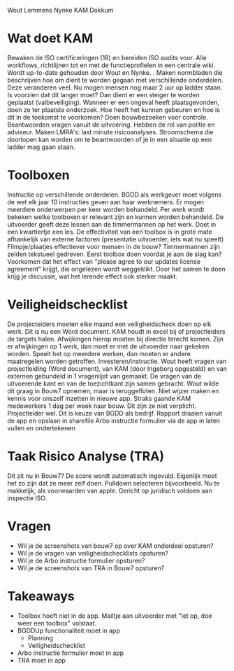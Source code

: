 Wout Lemmens
Nynke
KAM
Dokkum

# Wat doet KAM
Bewaken de ISO certificeringen (18) en bereiden ISO audits voor. Alle workflows, richtlijnen tot en met de functieprofielen in een centrale wiki. Wordt up-to-date gehouden door Wout en Nynke. . 
Maken normbladen die beschrijven hoe om dient te worden gegaan met verschillende onderdelen. Deze veranderen veel. Nu mogen mensen nog maar 2 uur op ladder staan. Is voorzien dat dit langer moet? Dan dient er een steiger te worden geplaatst (valbeveiliging).
Wanneer er een ongeval heeft plaatsgevonden, doen ze ter plaatste onderzoek. Hoe heeft het kunnen gebeuren en hoe is dit in de toekomst te voorkomen?
Doen bouwbezoeken voor controle. Beantwoorden vragen vanuit de uitvoering. Hebben de rol van politie en adviseur.
Maken LMRA's: last minute risicoanalyses. Stroomschema die doorlopen kan worden om te beantwoorden of je in een situatie op een ladder mag gaan staan. 


# Toolboxen 
Instructie op verschillende onderdelen. BGDD als werkgever moet volgens de wet elk jaar 10 instructies geven aan haar werknemers. Er mogen meerdere onderwerpen per keer worden behandeld. Per werk wordt bekeken welke toolboxen er relevant zijn en kunnen worden behandeld. De uitvoerder geeft deze lessen aan de timmermannen op het werk. Doet in een kwartiertje een les.
De effectiviteit van een toolbox is in grote mate afhankelijk van externe factoren (presentatie uitvoerder, iets wat nu speelt)
Filmpje/plaatjes effectiever voor mensen in de bouw? Timmermannen zijn zelden tekstueel gedreven.
Eerst toolbox doen voordat je aan de slag kan? Voorkomen dat het effect van "please agree to our updates license agreement" krijgt, die ongelezen wordt weggeklikt. Door het samen te doen krijg je discussie, wat het lerende effect ook sterker maakt.


# Veiligheidschecklist
De projecteiders moeten elke maand een veiligheidscheck doen op elk werk. Dit is nu een Word document.
KAM houdt in excel bij of projectleiders de targets halen. Afwijkingen hierop moeten bij directie terecht komen. Zijn er afwijkingen op 1 werk, dan moet er met de uitvoerder naar gekeken worden. Speelt het op meerdere werken, dan moeten er andere maatregelen worden getroffen. Investeren/instructie.
Wout heeft vragen van projectleiding (Word document), van KAM (door Ingeborg opgesteld) en van externen gebundeld in 1 vragenlijst van gemaakt. De vragen van de uitvoerende kant en van de toezichtkant zijn samen gebracht. Wout wilde dit graag in Bouw7 opnemen, maar is teruggefloten. Niet wijzer maken en kennis voor onszelf inzetten in nieuwe app.
Straks gaande KAM medewerkers 1 dag per week naar bouw. Dit zijn ze niet verplicht. Projectleider wel. Dit is keuze van BGDD als bedrijf.
Rapport draaien vanuit de app en opslaan in sharefile
Arbo instructie formulier via de app in laten vullen en ondertekenen


# Taak Risico Analyse (TRA)
Dit zit nu in Bouw7? De score wordt automatisch ingevuld. Eigenlijk moet het zo zijn dat ze meer zelf doen. Pulldown selecteren bijvoorbeeld. Nu te makkelijk, als voorwaarden van apple. Gericht op juridisch voldoen aan inspectie ISO.


# Vragen
- Wil je de screenshots van bouw7 op over KAM onderdeel opsturen?
- Wil je de vragen van veiligheidschecklists opsturen?
- Wil je de Arbo instructie formulier opsturen?
- Wil je de screenshots van TRA in Bouw7 opsturen?


# Takeaways
- Toolbox hoeft niet in de app. Mailtje aan uitvoerder met "let op, doe weer een toolbox" volstaat.
- BGDDUp functionaliteit moet in app 
  - Planning
  - Veiligheidschecklist
- Arbo instructie formulier moet in app
- TRA moet in app

